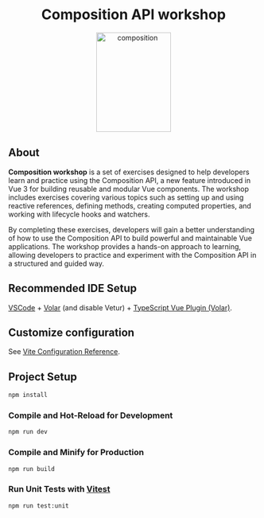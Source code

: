 <h1 align="center">Composition API workshop</h1>

<div align="center">
  <img src="https://user-images.githubusercontent.com/18016774/222903394-c3b4b0b8-cf6b-4a9f-9825-cc6d22bd8cac.png" alt="composition" width="150" height="200" style="display: block; margin: 0 auto" />
</div>

## About
**Composition workshop** is a set of exercises designed to help developers learn and practice using the Composition API, a new feature introduced in Vue 3 for building reusable and modular Vue components. The workshop includes exercises covering various topics such as setting up and using reactive references, defining methods, creating computed properties, and working with lifecycle hooks and watchers.

By completing these exercises, developers will gain a better understanding of how to use the Composition API to build powerful and maintainable Vue applications. The workshop provides a hands-on approach to learning, allowing developers to practice and experiment with the Composition API in a structured and guided way.

## Recommended IDE Setup

[VSCode](https://code.visualstudio.com/) + [Volar](https://marketplace.visualstudio.com/items?itemName=Vue.volar) (and disable Vetur) + [TypeScript Vue Plugin (Volar)](https://marketplace.visualstudio.com/items?itemName=Vue.vscode-typescript-vue-plugin).

## Customize configuration

See [Vite Configuration Reference](https://vitejs.dev/config/).

## Project Setup

```sh
npm install
```

### Compile and Hot-Reload for Development

```sh
npm run dev
```

### Compile and Minify for Production

```sh
npm run build
```

### Run Unit Tests with [Vitest](https://vitest.dev/)

```sh
npm run test:unit
```
